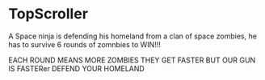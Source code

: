 # TopScroller
A Space ninja is defending his homeland from a clan of space zombies, he has to survive 6 rounds of zomnbies to WIN!!!

EACH ROUND MEANS MORE ZOMBIES
THEY GET FASTER
BUT OUR GUN IS FASTERer
DEFEND YOUR HOMELAND
